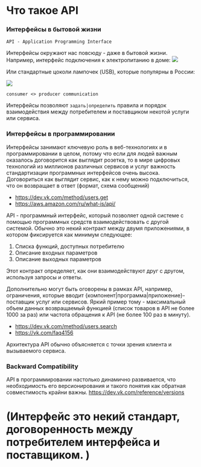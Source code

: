 # Что такое API 


### Интерфейсы в бытовой жизни

`API - Application Programming Interface`

Интерфейсы окружают нас повсюду - даже в бытовой жизни. Например, интерфейс подключения к электропитанию в доме:
![](https://www.amperkin.ru/upload/img/articles/5bd67cd4d6b452af098022a9976ddaf1.jpg)

Или стандартные цоколи лампочек (USB), которые популярны в России:

![](https://www.aydinlatma.org/wp-content/uploads/2020/06/E27-ve-E14-Duy.jpg)

`consumer <> producer communication`

Интерфейсы позволяют `задать|определить` правила и порядок взаимодействия между потребителем 
и поставщиком некотой услуги или сервиса. 


### Интерфейсы в программировании 

Интерфейсы занимают ключевую роль в веб-технологиях и в программировании в целом, потому что если для людей важным оказалось договорится как выглядит розетка,
то в мире цифровых технологий из миллионов различных сервисов и услуг важность стандартизации программных интерфейсов очень 
высока. Договориться как выглядит сервис, как к нему можно подключиться, что он возвращает в ответ (формат, схема сообщений)

- https://dev.vk.com/method/users.get
- https://aws.amazon.com/ru/what-is/api/

API - программный интерфейс, который позволяет одной системе с помощью программных средств взаимодействовать с другой системой.
Обычно это некий контракт между двумя приложениями, в котором фиксируется как минимум следующее:

1. Списка функций, доступных потребителю
2. Описание входных параметров
3. Описание выходных параметров

 Этот контракт определяет, как они взаимодействуют друг с другом, используя запросы и ответы. 

Дополнительно могут быть оговорены в рамках API, например, ограничения, которые вводит {компонент|программа|приложение}-поставщик услуг или сервисов.
Яркий пример тому - максимальный объем данных возвращаемый функцией (список товаров в API не более 1000 за раз) или частота обращения к API (не более 100 раз в минуту).

- https://dev.vk.com/method/users.search
- https://vk.com/faq4156


Архитектура API обычно объясняется с точки зрения клиента и вызываемого сервиса. 

### Backward Compatibility

API в программировании настолько динамично развивается, что необходимость его версионирования и такого понятия как обратная совместимость крайни важны.
https://dev.vk.com/reference/versions




 # 
 # (Интерфейс это некий стандарт, договоренность между потребителем интерфейса и поставщиком.  )

[//]: # (Это договоренность объединяет в себе следующее:)

[//]: # ()
[//]: # (- Некий набор требований на входе &#40;форма розетки, материал&#41;)

[//]: # (- Некий набор обязательств на выходе &#40;напряжение тока&#41;)

[//]: # ()
[//]: # ()
